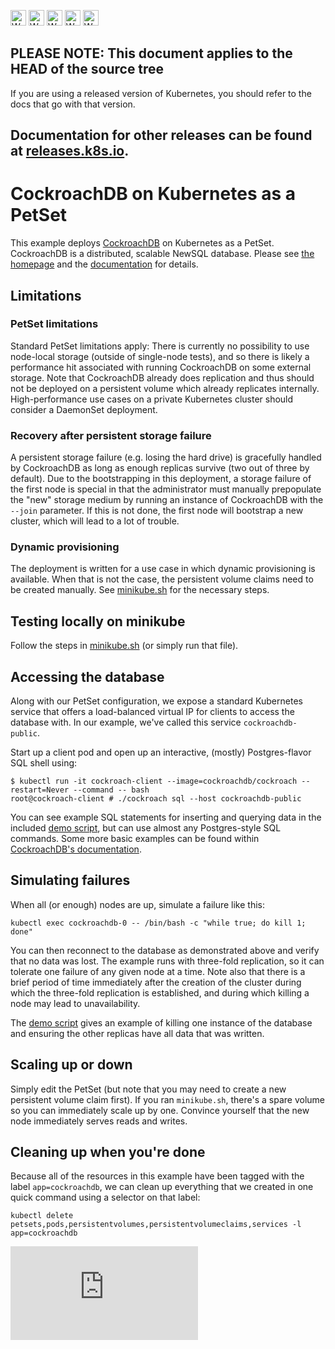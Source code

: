 <!-- BEGIN MUNGE: UNVERSIONED_WARNING -->

<!-- BEGIN STRIP_FOR_RELEASE -->

<img src="http://kubernetes.io/kubernetes/img/warning.png" alt="WARNING"
     width="25" height="25">
<img src="http://kubernetes.io/kubernetes/img/warning.png" alt="WARNING"
     width="25" height="25">
<img src="http://kubernetes.io/kubernetes/img/warning.png" alt="WARNING"
     width="25" height="25">
<img src="http://kubernetes.io/kubernetes/img/warning.png" alt="WARNING"
     width="25" height="25">
<img src="http://kubernetes.io/kubernetes/img/warning.png" alt="WARNING"
     width="25" height="25">

<h2>PLEASE NOTE: This document applies to the HEAD of the source tree</h2>

If you are using a released version of Kubernetes, you should
refer to the docs that go with that version.

Documentation for other releases can be found at
[releases.k8s.io](http://releases.k8s.io).
</strong>
--

<!-- END STRIP_FOR_RELEASE -->

<!-- END MUNGE: UNVERSIONED_WARNING -->

# CockroachDB on Kubernetes as a PetSet

This example deploys [CockroachDB](https://cockroachlabs.com) on Kubernetes as
a PetSet. CockroachDB is a distributed, scalable NewSQL database. Please see
[the homepage](https://cockroachlabs.com) and the
[documentation](https://www.cockroachlabs.com/docs/) for details.

## Limitations

### PetSet limitations

Standard PetSet limitations apply: There is currently no possibility to use
node-local storage (outside of single-node tests), and so there is likely
a performance hit associated with running CockroachDB on some external storage.
Note that CockroachDB already does replication and thus should not be deployed on
a persistent volume which already replicates internally.
High-performance use cases on a private Kubernetes cluster should consider
a DaemonSet deployment.

### Recovery after persistent storage failure

A persistent storage failure (e.g. losing the hard drive) is gracefully handled
by CockroachDB as long as enough replicas survive (two out of three by
default). Due to the bootstrapping in this deployment, a storage failure of the
first node is special in that the administrator must manually prepopulate the
"new" storage medium by running an instance of CockroachDB with the `--join`
parameter. If this is not done, the first node will bootstrap a new cluster,
which will lead to a lot of trouble.

### Dynamic provisioning

The deployment is written for a use case in which dynamic provisioning is
available. When that is not the case, the persistent volume claims need
to be created manually. See [minikube.sh](minikube.sh) for the necessary
steps.

## Testing locally on minikube

Follow the steps in [minikube.sh](minikube.sh) (or simply run that file).

## Accessing the database

Along with our PetSet configuration, we expose a standard Kubernetes service
that offers a load-balanced virtual IP for clients to access the database
with. In our example, we've called this service `cockroachdb-public`.

Start up a client pod and open up an interactive, (mostly) Postgres-flavor
SQL shell using:

```console
$ kubectl run -it cockroach-client --image=cockroachdb/cockroach --restart=Never --command -- bash
root@cockroach-client # ./cockroach sql --host cockroachdb-public
```

You can see example SQL statements for inserting and querying data in the
included [demo script](demo.sh), but can use almost any Postgres-style SQL
commands. Some more basic examples can be found within
[CockroachDB's documentation](https://www.cockroachlabs.com/docs/learn-cockroachdb-sql.html).

## Simulating failures

When all (or enough) nodes are up, simulate a failure like this:

```shell
kubectl exec cockroachdb-0 -- /bin/bash -c "while true; do kill 1; done"
```

You can then reconnect to the database as demonstrated above and verify
that no data was lost. The example runs with three-fold replication, so
it can tolerate one failure of any given node at a time. Note also that
there is a brief period of time immediately after the creation of the
cluster during which the three-fold replication is established, and during
which killing a node may lead to unavailability.

The [demo script](demo.sh) gives an example of killing one instance of the
database and ensuring the other replicas have all data that was written.

## Scaling up or down

Simply edit the PetSet (but note that you may need to create a new persistent
volume claim first). If you ran `minikube.sh`, there's a spare volume so you
can immediately scale up by one. Convince yourself that the new node
immediately serves reads and writes.

## Cleaning up when you're done

Because all of the resources in this example have been tagged with the label `app=cockroachdb`,
we can clean up everything that we created in one quick command using a selector on that label:

```shell
kubectl delete petsets,pods,persistentvolumes,persistentvolumeclaims,services -l app=cockroachdb
```


<!-- BEGIN MUNGE: GENERATED_ANALYTICS -->
[![Analytics](https://kubernetes-site.appspot.com/UA-36037335-10/GitHub/examples/cockroachdb/README.md?pixel)]()
<!-- END MUNGE: GENERATED_ANALYTICS -->
